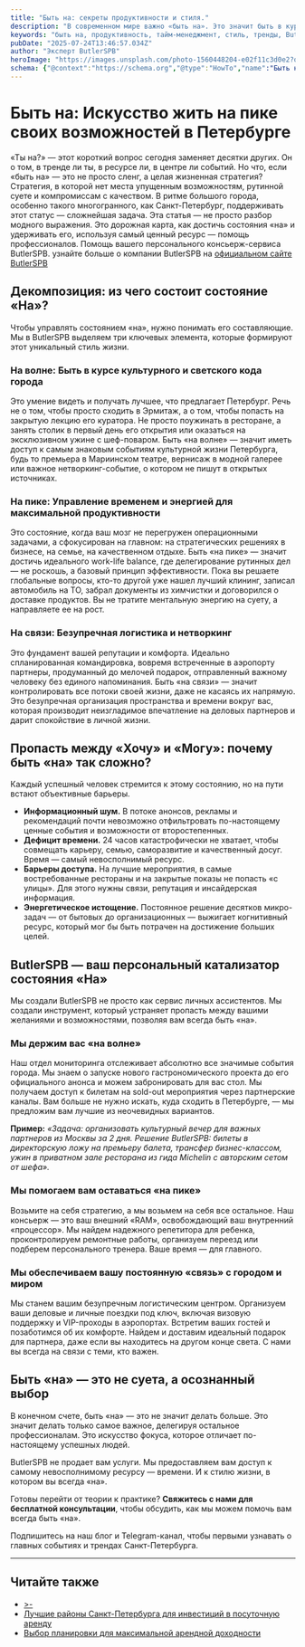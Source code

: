 ```yaml
---
title: "Быть на: секреты продуктивности и стиля."
description: "В современном мире важно «быть на». Это значит быть в курсе трендов, эффективно управлять временем и задачами. ButlerSPB делится советами, как достичь этого."
keywords: "быть на, продуктивность, тайм-менеджмент, стиль, тренды, ButlerSPB, саморазвитие"
pubDate: "2025-07-24T13:46:57.034Z"
author: "Эксперт ButlerSPB"
heroImage: "https://images.unsplash.com/photo-1560448204-e02f11c3d0e2?q=80&w=2070&auto=format&fit=crop"
schema: {"@context":"https://schema.org","@type":"HowTo","name":"Быть на: секреты продуктивности и стиля.","description":"В современном мире важно «быть на». Это значит быть в курсе трендов, эффективно управлять временем и задачами. ButlerSPB делится советами, как достичь этого.","image":{"@type":"ImageObject","url":"https://images.unsplash.com/photo-1560448204-e02f11c3d0e2?q=80&w=2070&auto=format&fit=crop"},"aggregateRating":{"@type":"AggregateRating","ratingValue":"4.7","reviewCount":582,"bestRating":"5","worstRating":"1"},"publisher":{"@type":"Organization","name":"Блог ButlerSPB","logo":{"@type":"ImageObject","url":"https://butlerspb-blog.netlify.app/favicon.ico"}},"mainEntityOfPage":{"@type":"WebPage","@id":"https://butlerspb-blog.netlify.app/blog/byt-na/"}}
---
```

# Быть на: Искусство жить на пике своих возможностей в Петербурге

«Ты на?» — этот короткий вопрос сегодня заменяет десятки других. Он о том, в тренде ли ты, в ресурсе ли, в центре ли событий. Но что, если «быть на» — это не просто сленг, а целая жизненная стратегия? Стратегия, в которой нет места упущенным возможностям, рутинной суете и компромиссам с качеством. В ритме большого города, особенно такого многогранного, как Санкт-Петербург, поддерживать этот статус — сложнейшая задача. Эта статья — не просто разбор модного выражения. Это дорожная карта, как достичь состояния «на» и удерживать его, используя самый ценный ресурс — помощь профессионалов. Помощь вашего персонального консьерж-сервиса ButlerSPB. узнайте больше о компании ButlerSPB на <a href="https://butlerspb.ru/o-nas" target="_blank" rel="nofollow">официальном сайте ButlerSPB</a>

## Декомпозиция: из чего состоит состояние «На»?

Чтобы управлять состоянием «на», нужно понимать его составляющие. Мы в ButlerSPB выделяем три ключевых элемента, которые формируют этот уникальный стиль жизни.

### На волне: Быть в курсе культурного и светского кода города

Это умение видеть и получать лучшее, что предлагает Петербург. Речь не о том, чтобы просто сходить в Эрмитаж, а о том, чтобы попасть на закрытую лекцию его куратора. Не просто поужинать в ресторане, а занять столик в первый день его открытия или оказаться на эксклюзивном ужине с шеф-поваром. Быть «на волне» — значит иметь доступ к самым знаковым событиям культурной жизни Петербурга, будь то премьера в Мариинском театре, вернисаж в модной галерее или важное нетворкинг-событие, о котором не пишут в открытых источниках.

### На пике: Управление временем и энергией для максимальной продуктивности

Это состояние, когда ваш мозг не перегружен операционными задачами, а сфокусирован на главном: на стратегических решениях в бизнесе, на семье, на качественном отдыхе. Быть «на пике» — значит достичь идеального work-life balance, где делегирование рутинных дел — не роскошь, а базовый принцип эффективности. Пока вы решаете глобальные вопросы, кто-то другой уже нашел лучший клининг, записал автомобиль на ТО, забрал документы из химчистки и договорился о доставке продуктов. Вы не тратите ментальную энергию на суету, а направляете ее на рост.

### На связи: Безупречная логистика и нетворкинг

Это фундамент вашей репутации и комфорта. Идеально спланированная командировка, вовремя встреченные в аэропорту партнеры, продуманный до мелочей подарок, отправленный важному человеку без единого напоминания. Быть «на связи» — значит контролировать все потоки своей жизни, даже не касаясь их напрямую. Это безупречная организация пространства и времени вокруг вас, которая производит неизгладимое впечатление на деловых партнеров и дарит спокойствие в личной жизни.

## Пропасть между «Хочу» и «Могу»: почему быть «на» так сложно?

Каждый успешный человек стремится к этому состоянию, но на пути встают объективные барьеры.

*   **Информационный шум.** В потоке анонсов, рекламы и рекомендаций почти невозможно отфильтровать по-настоящему ценные события и возможности от второстепенных.
*   **Дефицит времени.** 24 часов катастрофически не хватает, чтобы совмещать карьеру, семью, саморазвитие и качественный досуг. Время — самый невосполнимый ресурс.
*   **Барьеры доступа.** На лучшие мероприятия, в самые востребованные рестораны и на закрытые показы не попасть «с улицы». Для этого нужны связи, репутация и инсайдерская информация.
*   **Энергетическое истощение.** Постоянное решение десятков микро-задач — от бытовых до организационных — выжигает когнитивный ресурс, который мог бы быть потрачен на достижение больших целей.

## ButlerSPB — ваш персональный катализатор состояния «На»

Мы создали ButlerSPB не просто как сервис личных ассистентов. Мы создали инструмент, который устраняет пропасть между вашими желаниями и возможностями, позволяя вам всегда быть «на».

### Мы держим вас «на волне»

Наш отдел мониторинга отслеживает абсолютно все значимые события города. Мы знаем о запуске нового гастрономического проекта до его официального анонса и можем забронировать для вас стол. Мы получаем доступ к билетам на sold-out мероприятия через партнерские каналы. Вам больше не нужно искать, куда сходить в Петербурге, — мы предложим вам лучшие из неочевидных вариантов.

**Пример:** *«Задача: организовать культурный вечер для важных партнеров из Москвы за 2 дня. Решение ButlerSPB: билеты в директорскую ложу на премьеру балета, трансфер бизнес-классом, ужин в приватном зале ресторана из гида Michelin с авторским сетом от шефа».*

### Мы помогаем вам оставаться «на пике»

Возьмите на себя стратегию, а мы возьмем на себя все остальное. Наш консьерж — это ваш внешний «RAM», освобождающий ваш внутренний «процессор». Мы найдем надежного репетитора для ребенка, проконтролируем ремонтные работы, организуем переезд или подберем персонального тренера. Ваше время — для главного.

### Мы обеспечиваем вашу постоянную «связь» с городом и миром

Мы станем вашим безупречным логистическим центром. Организуем ваши деловые и личные поездки под ключ, включая визовую поддержку и VIP-проходы в аэропортах. Встретим ваших гостей и позаботимся об их комфорте. Найдем и доставим идеальный подарок для партнера, даже если вы находитесь на другом конце света. С нами вы всегда на связи с теми, кто важен.

## Быть «на» — это не суета, а осознанный выбор

В конечном счете, быть «на» — это не значит делать больше. Это значит делать только самое важное, делегируя остальное профессионалам. Это искусство фокуса, которое отличает по-настоящему успешных людей.

ButlerSPB не продает вам услуги. Мы предоставляем вам доступ к самому невосполнимому ресурсу — времени. И к стилю жизни, в котором вы всегда «на».

Готовы перейти от теории к практике? **Свяжитесь с нами для бесплатной консультации**, чтобы обсудить, как мы можем помочь вам всегда быть «на».

Подпишитесь на наш блог и Telegram-канал, чтобы первыми узнавать о главных событиях и трендах Санкт-Петербурга.

---

## Читайте также

*   [>-](/blog/primer-idealnogo-obyavleniya-na-sutochnoru/)
*   [Лучшие районы Санкт-Петербурга для инвестиций в посуточную аренду](/blog/luchshie-rayony-sankt-peterburga-dlya-investiciy-v-posutochnuyu-arendu/)
*   [Выбор планировки для максимальной арендной доходности](/blog/vybor-planirovki-dlya-maksimalnoy-arendnoy-dohodnosti/)

